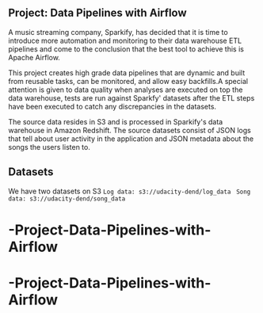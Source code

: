 ## Project: Data Pipelines with Airflow
A music streaming company, Sparkify, has decided that it is time to introduce more automation and monitoring to their data warehouse ETL pipelines and come to the conclusion that the best tool to achieve this is Apache Airflow.

This project creates high grade data pipelines that are dynamic and built from reusable tasks, can be monitored, and allow easy backfills.A special attention is given to data quality when analyses are executed on top the data warehouse, tests are run against Sparkfy' datasets after the ETL steps have been executed to catch any discrepancies in the datasets.

The source data resides in S3 and is processed in Sparkify's data warehouse in Amazon Redshift. The source datasets consist of JSON logs that tell about user activity in the application and JSON metadata about the songs the users listen to.

## Datasets 
We have two datasets on S3
`Log data: s3://udacity-dend/log_data ` 
`Song data: s3://udacity-dend/song_data`

# -Project-Data-Pipelines-with-Airflow
# -Project-Data-Pipelines-with-Airflow
